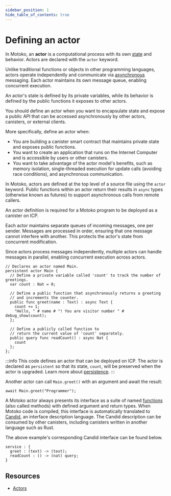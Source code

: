 ```yaml
---
sidebar_position: 1
hide_table_of_contents: true
---
```


# Defining an actor

In Motoko, an **actor** is a computational process with its own [state](https://internetcomputer.org/docs/motoko/fundamentals/state) and behavior. Actors are declared with the `actor` keyword.

Unlike traditional functions or objects in other programming languages, actors operate independently and communicate via [asynchronous](https://internetcomputer.org/docs/motoko/fundamentals/actors-async#async--await) messaging. Each actor maintains its own message queue, enabling concurrent execution.

An actor's state is defined by its private variables, while its behavior is defined by the public functions it exposes to other actors.

You should define an actor when you want to encapsulate state and expose a public API that can be accessed asynchronously by other actors, canisters, or external clients.

More specifically, define an actor when:

- You are building a canister smart contract that maintains private state and exposes public functions.
- You want to create an application that runs on the Internet Computer and is accessible by users or other canisters.
- You want to take advantage of the actor model's benefits, such as memory isolation, single-threaded execution for update calls (avoiding race conditions), and asynchronous communication.

In Motoko, actors are defined at the top level of a source file using the `actor` keyword. Public functions within an actor return their results in `async` types (otherwise known as futures) to support asynchronous calls from remote callers.

An actor definition is required for a Motoko program to be deployed as a canister on ICP.

Each actor maintains separate queues of incoming messages, one per sender. Messages are processed in order, ensuring that one message cannot interfere with another. This protects the actor's state from concurrent modification.

Since actors process messages independently, multiple actors can handle messages in parallel, enabling concurrent execution across actors.


```motoko name=Main
// Declares an actor named Main.
persistent actor Main {
  // Define a private variable called 'count' to track the number of greetings.
  var count : Nat = 0;

  // Define a public function that asynchronously returns a greeting
  // and increments the counter.
  public func greet(name : Text) : async Text {
    count += 1;
    "Hello, " # name # "! You are visitor number " # debug_show(count);
  };

  // Define a publicly called function to
  // return the current value of 'count' separately.
  public query func readCount() : async Nat {
    count
  };
};
```

:::info
This code defines an actor that can be deployed on ICP.
The actor is declared as `persistent` so that its state, `count`, will be preserved
when the actor is upgraded.
Learn more about [persistence](https://internetcomputer.org/docs/motoko/fundamentals/data-persistence).
:::

Another actor can call `Main.greet()` with an argument and await the result:

```motoko no-repl
await Main.greet("Programmer");
```

A Motoko actor always presents its interface as a suite of named [functions](https://internetcomputer.org/docs/motoko/fundamentals/basic-syntax/functions) (also called methods) with defined argument and return types. When Motoko code is compiled, this interface is automatically translated to [Candid](https://internetcomputer.org/docs/building-apps/interact-with-canisters/candid/candid-concepts), an interface description language. The Candid description can be consumed by other canisters, including canisters written in another language such as Rust.

The above example's corresponding Candid interface can be found below.

```did
service : {
  greet : (text) -> (text);
  readCount : () -> (nat) query;
}
```


## Resources

- [Actors](https://internetcomputer.org/docs/motoko/fundamentals/actors-async)

